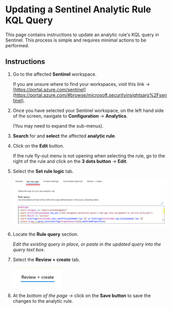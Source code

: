# Updating a Sentinel Analytic Rule KQL Query
This page contains instructions to update an analytic rule's KQL query in Sentinel. This process is simple and requires minimal actions to be performed.

## Instructions
1. Go to the affected **Sentinel** workspace.

    If you are unsure where to find your workspaces, visit this link -> [https://portal.azure.com/sentinel](https://portal.azure.com/#browse/microsoft.securityinsightsarg%2Fsentinel).

2. Once you have selected your Sentinel workspace, on the left hand side of the screen, navigate to **Configuration** -> **Analytics**.
    
    (You may need to expand the sub-menus).

3. **Search** for and **select** the affected **analytic rule**. 

4. Click on the **Edit** button.

    If the rule fly-out menu is not opening when selecting the rule, go to the right of the rule and click on the **3 dots button** -> **Edit**.

5. Select the **Set rule logic** tab.

    ![Analytic Rule Set Rule Logic Tab](../../images/AnalyticRuleSetRuleLogicTab.png)

6. Locate the **Rule query** section.

    *Edit the existing query in place, or paste in the updated query into the query text box.*

7. Select the **Review + create** tab.  

    ![Analytic Rule Review and Create Tab](../../images/AnalyticRuleReviewAndCreateTab.png)

8. At the *bottom of the page* -> click on the **Save button** to save the changes to the analytic rule.